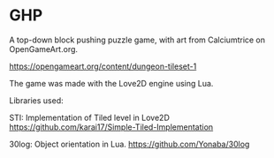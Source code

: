 # GHP

A top-down block pushing puzzle game, with art from Calciumtrice on OpenGameArt.org.

https://opengameart.org/content/dungeon-tileset-1

The game was made with the Love2D engine using Lua.

Libraries used:

STI: Implementation of Tiled level in Love2D
https://github.com/karai17/Simple-Tiled-Implementation

30log: Object orientation in Lua.
https://github.com/Yonaba/30log

